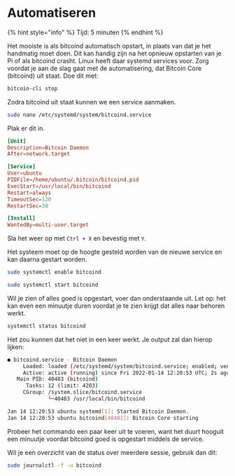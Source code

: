 # Automatiseren

{% hint style="info" %}
Tijd: 5 minuten
{% endhint %}

Het mooiste is als bitcoind automatisch opstart, in plaats van dat je het handmatig moet doen. Dit kan handig zijn na het opnieuw opstarten van je Pi of als bitcoind crasht. Linux heeft daar systemd services voor. Zorg voordat je aan de slag gaat met de automatisering, dat Bitcoin Core \(bitcoind\) uit staat. Doe dit met:

```bash
bitcoin-cli stop
```

Zodra bitcoind uit staat kunnen we een service aanmaken.

```bash
sudo nano /etc/systemd/system/bitcoind.service
```

Plak er dit in.

```toml
[Unit]
Description=Bitcoin Daemon
After=network.target

[Service]
User=ubuntu
PIDFile=/home/ubuntu/.bitcoin/bitcoind.pid
ExecStart=/usr/local/bin/bitcoind
Restart=always
TimeoutSec=120
RestartSec=30

[Install]
WantedBy=multi-user.target
```

Sla het weer op met `Ctrl + X` en bevestig met `Y`.

Het systeem moet op de hoogte gesteld worden van de nieuwe service en kan daarna gestart worden.

```bash
sudo systemctl enable bitcoind
```

```bash
sudo systemctl start bitcoind
```

Wil je zien of alles goed is opgestart, voer dan onderstaande uit. Let op: het kan even een minuutje duren voordat je te zien krijgt dat alles naar behoren werkt.

```bash
systemctl status bitcoind
```

Het zou kunnen dat het niet in een keer werkt. Je output zal dan hierop lijken:

```bash
● bitcoind.service - Bitcoin Daemon
     Loaded: loaded (/etc/systemd/system/bitcoind.service; enabled; vendor preset: enabled)
     Active: active (running) since Fri 2022-01-14 12:20:53 UTC; 2s ago
   Main PID: 40483 (bitcoind)
      Tasks: 12 (limit: 4203)
     CGroup: /system.slice/bitcoind.service
             └─40483 /usr/local/bin/bitcoind

Jan 14 12:20:53 ubuntu systemd[1]: Started Bitcoin Daemon.
Jan 14 12:20:53 ubuntu bitcoind[40482]: Bitcoin Core starting
```

Probeer het commando een paar keer uit te voeren, want het duurt hooguit een minuutje voordat bitcoind goed is opgestart middels de service.

Wil je een overzicht van de status over meerdere sessie, gebruik dan dit:

```bash
sudo journalctl -f -u bitcoind
```